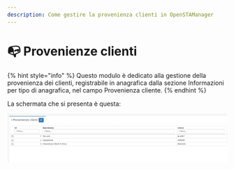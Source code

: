```yaml
---
description: Come gestire la provenienza clienti in OpenSTAManager
---
```


# 📭 Provenienze clienti

{% hint style="info" %}
Questo modulo è dedicato alla gestione della provenienza dei clienti, registrabile in anagrafica dalla sezione Informazioni per tipo di anagrafica, nel campo Provenienza cliente.&#x20;
{% endhint %}

La schermata che si presenta è questa:

![](<../../../.gitbook/assets/image (214).png>)
